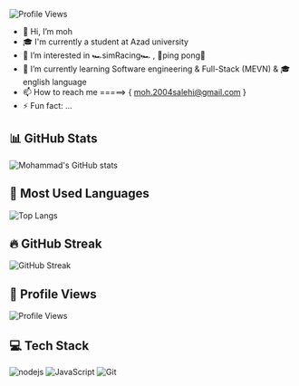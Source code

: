 ![Profile Views](https://komarev.com/ghpvc/?username=moh004&color=green)
- 👋 Hi, I’m moh
- 🎓 I'm currently a student at Azad university
- 👀 I’m interested in 🏎️simRacing🏎️ , 🏓ping pong🏓
- 🌱 I’m currently learning Software engineering & Full-Stack (MEVN) & 🎓english language
- 📫 How to reach me =====> { moh.2004salehi@gmail.com }
- ⚡ Fun fact: ...

 
## 📊 GitHub Stats
![Mohammad's GitHub stats](https://github-readme-stats.vercel.app/api?username=moh004&show_icons=true&theme=radical)

## 🚀 Most Used Languages
![Top Langs](https://github-readme-stats.vercel.app/api/top-langs/?username=moh004&layout=compact&theme=radical)

## 🔥 GitHub Streak
![GitHub Streak](https://github-readme-streak-stats.herokuapp.com/?user=moh004&theme=radical)

## 👀 Profile Views
![Profile Views](https://komarev.com/ghpvc/?username=moh004&color=blue)

## 💻 Tech Stack
![nodejs](https://img.shields.io/badge/-Python-3776AB?logo=nodejs&logoColor=green)
![JavaScript](https://img.shields.io/badge/-JavaScript-F7DF1E?logo=javascript&logoColor=black)
![Git](https://img.shields.io/badge/-Git-F05032?logo=git&logoColor=white)


